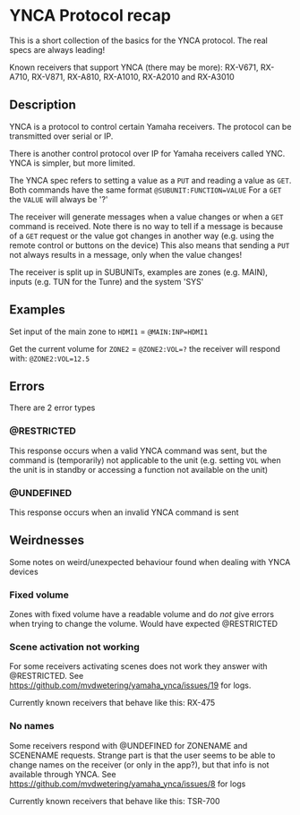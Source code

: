 # YNCA Protocol recap

This is a short collection of the basics for the YNCA protocol. The real specs are always leading!

Known receivers that support YNCA (there may be more):
RX-V671, RX-A710, RX-V871, RX-A810, RX-A1010, RX-A2010 and RX-A3010


## Description

YNCA is a protocol to control certain Yamaha receivers.
The protocol can be transmitted over serial or IP.

There is another control protocol over IP for Yamaha receivers called YNC.
YNCA is simpler, but more limited.

The YNCA spec refers to setting a value as a `PUT` and reading a value as `GET`.
Both commands have the same format `@SUBUNIT:FUNCTION=VALUE`
For a `GET` the `VALUE` will always be '?'

The receiver will generate messages when a value changes or when a `GET` command is received.
Note there is no way to tell if a message is because of a `GET` request or the value got changes in another way
(e.g. using the remote control or buttons on the device)
This also means that sending a `PUT` not always results in a message, only when the value changes!

The receiver is split up in SUBUNITs, examples are zones (e.g. MAIN), inputs (e.g. TUN for the Tunre) and the system 'SYS'

## Examples

Set input of the main zone to `HDMI1` = `@MAIN:INP=HDMI1`

Get the current volume for `ZONE2` = `@ZONE2:VOL=?` the receiver will respond with:
`@ZONE2:VOL=12.5`

## Errors

There are 2 error types

### @RESTRICTED

This response occurs when a valid YNCA command was sent, but the command is (temporarily) not applicable to the unit
(e.g. setting `VOL` when the unit is in standby or accessing a function not available on the unit)

### @UNDEFINED

This response occurs when an invalid YNCA command is sent

## Weirdnesses

Some notes on weird/unexpected behaviour found when dealing with YNCA devices

### Fixed volume

Zones with fixed volume have a readable volume and do _not_ give errors when trying to change the volume. Would have expected @RESTRICTED

### Scene activation not working

For some receivers activating scenes does not work they answer with @RESTRICTED.
See https://github.com/mvdwetering/yamaha_ynca/issues/19 for logs.

Currently known receivers that behave like this: RX-475

### No names

Some receivers respond with @UNDEFINED for ZONENAME and SCENENAME requests.
Strange part is that the user seems to be able to change names on the receiver (or only in the app?), but that info is not available through YNCA.
See https://github.com/mvdwetering/yamaha_ynca/issues/8 for logs

Currently known receivers that behave like this: TSR-700


